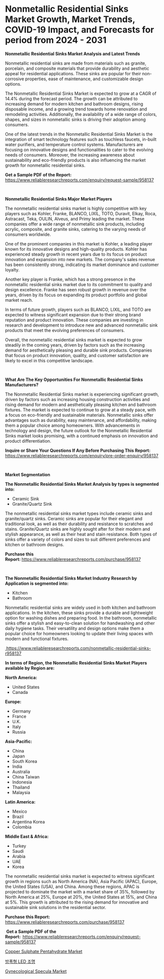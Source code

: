 <p><h1>Nonmetallic Residential Sinks Market Growth, Market Trends, COVID-19 Impact, and Forecasts for period from 2024 - 2031</h1></p><p><strong>Nonmetallic Residential Sinks Market Analysis and Latest Trends</strong></p>
<p><p>Nonmetallic residential sinks are made from materials such as granite, porcelain, and composite materials that provide durability and aesthetic appeal for residential applications. These sinks are popular for their non-corrosive properties, ease of maintenance, and customizable design options.</p><p>The Nonmetallic Residential Sinks Market is expected to grow at a CAGR of 14.4% during the forecast period. The growth can be attributed to increasing demand for modern kitchen and bathroom designs, rising disposable income, and a growing trend towards home renovation and remodeling activities. Additionally, the availability of a wide range of colors, shapes, and sizes in nonmetallic sinks is driving their adoption among consumers.</p><p>One of the latest trends in the Nonmetallic Residential Sinks Market is the integration of smart technology features such as touchless faucets, in-built water purifiers, and temperature control systems. Manufacturers are focusing on innovative designs and functionalities to cater to the evolving needs of consumers. Moreover, the increasing awareness about sustainability and eco-friendly products is also influencing the market growth for nonmetallic residential sinks.</p></p>
<p><strong>Get a Sample PDF of the Report:&nbsp;</strong> <a href="https://www.reliableresearchreports.com/enquiry/request-sample/958137">https://www.reliableresearchreports.com/enquiry/request-sample/958137</a></p>
<p>&nbsp;</p>
<p><strong>Nonmetallic Residential Sinks Major Market Players</strong></p>
<p><p>The nonmetallic residential sinks market is highly competitive with key players such as Kohler, Franke, BLANCO, LIXIL, TOTO, Duravit, Elkay, Roca, Astracast, Teka, OULIN, Alveus, and Primy leading the market. These companies offer a wide range of nonmetallic sink products, including acrylic, composite, and granite sinks, catering to the varying needs of consumers worldwide.</p><p>One of the prominent companies in this market is Kohler, a leading player known for its innovative designs and high-quality products. Kohler has experienced steady growth in recent years due to its focus on product innovation and expansion into new markets. The company's sales revenue has been consistently strong, indicating its market dominance and customer loyalty.</p><p>Another key player is Franke, which has a strong presence in the nonmetallic residential sinks market due to its commitment to quality and design excellence. Franke has seen robust growth in revenue over the years, driven by its focus on expanding its product portfolio and global market reach.</p><p>In terms of future growth, players such as BLANCO, LIXIL, and TOTO are expected to witness significant expansion due to their strong brand reputation and product innovation. These companies are investing in research and development to introduce new and advanced nonmetallic sink products that meet the evolving preferences of consumers.</p><p>Overall, the nonmetallic residential sinks market is expected to grow steadily in the coming years, driven by factors such as the increasing demand for aesthetically pleasing and durable sink products. Companies that focus on product innovation, quality, and customer satisfaction are likely to excel in this competitive landscape.</p></p>
<p>&nbsp;</p>
<p><strong>What Are The Key Opportunities For Nonmetallic Residential Sinks Manufacturers?</strong></p>
<p><p>The Nonmetallic Residential Sinks market is experiencing significant growth, driven by factors such as increasing housing construction activities and rising demand for modern and aesthetically pleasing kitchen and bathroom fixtures. The market is expected to continue to grow at a steady pace, with a focus on eco-friendly and sustainable materials. Nonmetallic sinks offer advantages such as durability, easy maintenance, and affordability, making them a popular choice among homeowners. With advancements in technology and design, the future outlook for the Nonmetallic Residential Sinks market looks promising, with a continued emphasis on innovation and product differentiation.</p></p>
<p><strong>Inquire or Share Your Questions If Any Before Purchasing This Report:</strong> <a href="https://www.reliableresearchreports.com/enquiry/pre-order-enquiry/958137">https://www.reliableresearchreports.com/enquiry/pre-order-enquiry/958137</a></p>
<p>&nbsp;</p>
<p><strong>Market Segmentation</strong></p>
<p><strong>The Nonmetallic Residential Sinks Market Analysis by types is segmented into:</strong></p>
<p><ul><li>Ceramic Sink</li><li>Granite/Quartz Sink</li></ul></p>
<p><p>The nonmetallic residential sinks market types include ceramic sinks and granite/quartz sinks. Ceramic sinks are popular for their elegant and traditional look, as well as their durability and resistance to scratches and stains. Granite/Quartz sinks are highly sought after for their modern and stylish appearance, as well as their heat and stain resistance. Both types of sinks offer a variety of colors and sizes to suit different preferences and kitchen or bathroom designs.</p></p>
<p><strong>Purchase this Report:&nbsp;</strong><a href="https://www.reliableresearchreports.com/purchase/958137">https://www.reliableresearchreports.com/purchase/958137</a></p>
<p>&nbsp;</p>
<p><strong>The Nonmetallic Residential Sinks Market Industry Research by Application is segmented into:</strong></p>
<p><ul><li>Kitchen</li><li>Bathroom</li></ul></p>
<p><p>Nonmetallic residential sinks are widely used in both kitchen and bathroom applications. In the kitchen, these sinks provide a durable and lightweight option for washing dishes and preparing food. In the bathroom, nonmetallic sinks offer a stylish and easy-to-clean solution for handwashing and other daily hygiene tasks. Their versatility and design options make them a popular choice for homeowners looking to update their living spaces with modern and functional fixtures.</p></p>
<p><a href="https://www.reliableresearchreports.com/nonmetallic-residential-sinks-r958137">&nbsp;https://www.reliableresearchreports.com/nonmetallic-residential-sinks-r958137</a></p>
<p><strong>In terms of Region, the Nonmetallic Residential Sinks Market Players available by Region are:</strong></p>
<p>
    <p> <strong> North America: </strong>
        <ul>
            <li>United States</li>
            <li>Canada</li>
        </ul>
        </p> 
    <p> <strong> Europe: </strong>
        <ul>
            <li>Germany</li>
            <li>France</li>
            <li>U.K.</li>
            <li>Italy</li>
            <li>Russia</li>
        </ul>
        </p> 
    <p> <strong> Asia-Pacific: </strong>
        <ul>
            <li>China</li>
            <li>Japan</li>
            <li>South Korea</li>
            <li>India</li>
            <li>Australia</li>
            <li>China Taiwan</li>
            <li>Indonesia</li>
            <li>Thailand</li>
            <li>Malaysia</li>
        </ul>
        </p> 
    <p> <strong> Latin America: </strong>
        <ul>
            <li>Mexico</li>
            <li>Brazil</li>
            <li>Argentina Korea</li>
            <li>Colombia</li>
        </ul>
        </p> 
    <p> <strong> Middle East & Africa: </strong>
        <ul>
            <li>Turkey</li>
            <li>Saudi</li>
            <li>Arabia</li>
            <li>UAE</li>
            <li>Korea</li>
        </ul>
    </p>
    </p>
<p><p>The nonmetallic residential sinks market is expected to witness significant growth in regions such as North America (NA), Asia Pacific (APAC), Europe, the United States (USA), and China. Among these regions, APAC is projected to dominate the market with a market share of 35%, followed by North America at 25%, Europe at 20%, the United States at 15%, and China at 5%. This growth is attributed to the rising demand for innovative and sustainable sink solutions in the residential sector.</p></p>
<p><strong>Purchase this Report: </strong><a href="https://www.reliableresearchreports.com/purchase/958137">https://www.reliableresearchreports.com/purchase/958137</a></p>
<p>&nbsp;<strong>Get a Sample PDF of the Report:&nbsp;&nbsp;</strong><a href="https://www.reliableresearchreports.com/enquiry/request-sample/958137">https://www.reliableresearchreports.com/enquiry/request-sample/958137</a></p>
<p><strong></strong></p>
<p><p><a href="https://view.publitas.com/reportprime-1/copper-sulphate-pentahydrate-market-trends-and-market-analysis-forecasted-for-period-2024-2031/">Copper Sulphate Pentahydrate Market</a></p><p><a href="https://github.com/sougarounis/Market-Research-Report-List-4/blob/main/108738178086.md">방폭형 LED 조명</a></p><p><a href="https://www.linkedin.com/pulse/gynecological-specula-market-competitive-analysis-trends-forecast-tlydf">Gynecological Specula Market</a></p></p>
